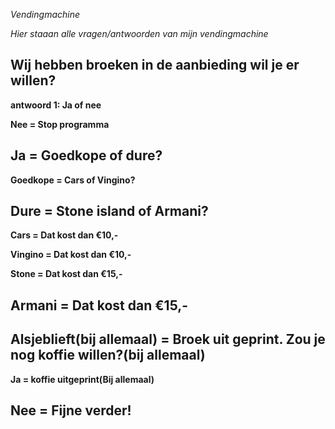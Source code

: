 *Vendingmachine*

*Hier staaan alle vragen/antwoorden van mijn vendingmachine*

**Wij hebben broeken in de aanbieding wil je er willen?**
-----------------------------------------------------
**antwoord 1: Ja of nee**

**Nee = Stop programma**

**Ja = Goedkope of dure?**
-----------------------------------------------------

**Goedkope = Cars of Vingino?**

**Dure = Stone island of Armani?**
-----------------------------------------------------

**Cars = Dat kost dan €10,-**

**Vingino = Dat kost dan €10,-**

**Stone = Dat kost dan €15,-**

**Armani = Dat kost dan €15,-**
-----------------------------------------------------

**Alsjeblieft(bij allemaal) = Broek uit geprint. Zou je nog koffie willen?(bij allemaal)**
-----------------------------------------------------

**Ja = koffie uitgeprint(Bij allemaal)**

**Nee = Fijne verder!**
-----------------------------------------------------

